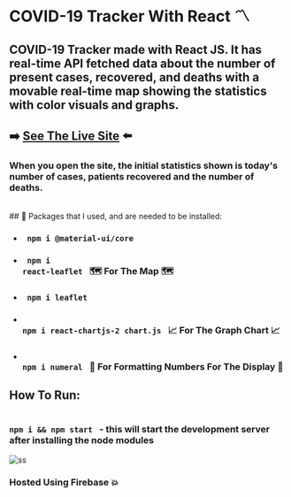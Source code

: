 # COVID-19 Tracker With React 〽️

## COVID-19 Tracker made with React JS. It has real-time API fetched data about the number of present cases, recovered, and deaths with a movable real-time map showing the statistics with color visuals and graphs.


## ➡️ [See The Live Site](https://covid-19-tracker-d2982.web.app/) ⬅️
### When you open the site, the initial statistics shown is today's number of cases, patients recovered and the number of deaths.

<br>
## 🧱 Packages that I used, and are needed to be installed:

* ### <code> npm i @material-ui/core </code>
* ###  <code> npm i react-leaflet </code> 🗺️ For The Map 🗺️
* ###  <code> npm i leaflet </code>
* ###  <code> npm i react-chartjs-2 chart.js </code> 📈 For The Graph Chart 📈
* ###  <code> npm i numeral </code> 🔢 For Formatting Numbers For The Display 🔢
 
 
## How To Run:
### <code> npm i && npm start </code> - this will start the development server after installing the node modules



![ss](https://user-images.githubusercontent.com/55017730/92410540-0d45f900-f162-11ea-9a87-ed61f5d6b74a.png)

### Hosted Using Firebase 💥

